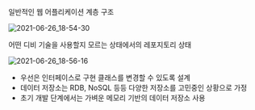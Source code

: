 일반적인 웹 어플리케이션 계층 구조   

![2021-06-26_18-54-30](https://user-images.githubusercontent.com/59721293/123509362-f8663200-d6af-11eb-95a4-532b0ed718de.jpg)

어떤 디비 기술을 사용할지 모르는 상태에서의 레포지토리 상태   

![2021-06-26_18-56-16](https://user-images.githubusercontent.com/59721293/123509394-32cfcf00-d6b0-11eb-9aa5-55d7151a961a.jpg)

- 우선은 인터페이스로 구현 클래스를 변경할 수 있도록 설계
- 데이터 저장소는 RDB, NoSQL 등등 다양한 저장소를 고민중인 상황으로 가정
- 초기 개발 단계에서는 가벼운 메모리 기반의 데이터 저장소 사용
